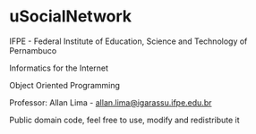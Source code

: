 # uSocialNetwork

IFPE - Federal Institute of Education, Science and Technology of Pernambuco

Informatics for the Internet

Object Oriented Programming

Professor: Allan Lima - allan.lima@igarassu.ifpe.edu.br
 
Public domain code, feel free to use, modify and redistribute it
